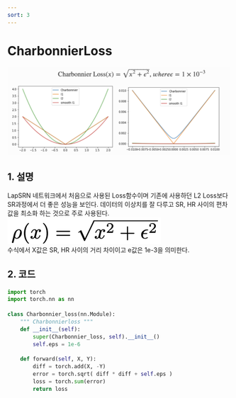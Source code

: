 ```yaml
---
sort: 3
---
```


# CharbonnierLoss    
![CharbonnierLoss 메인](../../static/CharbonnierLoss/CharbonnierLoss_main.png)  

## 1. 설명  
LapSRN 네트워크에서 처음으로 사용된 Loss함수이며 기존에 사용하던 L2 Loss보다 SR과정에서 더 좋은 성능을 보인다. 데이터의 이상치를 잘 다루고 SR, HR 사이의 편차 값을 최소화 하는 것으로 주로 사용된다.  
![CharbonnierLoss 수식](../../static/CharbonnierLoss/CharbonnierLoss_math.png)  
수식에서 X값은 SR, HR 사이의 거리 차이이고 e값은 1e-3을 의미한다.  

## 2. 코드  
```python
import torch
import torch.nn as nn

class Charbonnier_loss(nn.Module):
    """ Charbonnierloss """
    def __init__(self):
        super(Charbonnier_loss, self).__init__()
        self.eps = 1e-6

    def forward(self, X, Y):
        diff = torch.add(X, -Y)
        error = torch.sqrt( diff * diff + self.eps )
        loss = torch.sum(error) 
        return loss

```